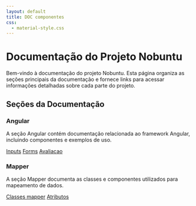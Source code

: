 ```yaml
---
layout: default
title: DOC componentes
css:
  - material-style.css
---
```


# Documentação do Projeto Nobuntu

Bem-vindo à documentação do projeto Nobuntu. Esta página organiza as seções principais da documentação e fornece links para acessar informações detalhadas sobre cada parte do projeto.

## Seções da Documentação

### Angular

A seção Angular contém documentação relacionada ao framework Angular, incluindo componentes e exemplos de uso.

<!-- <a class="waves-effect waves-light btn" href="angular">Componentes Angular</a> -->

<a class="waves-effect waves-light btn" href="/angular/inputs">Inputs</a>
<a class="waves-effect waves-light btn" href="/angular/forms">Forms</a>
<a class="waves-effect waves-light btn" href="/angular/avaliacao">Avaliacao</a>

### Mapper

A seção Mapper documenta as classes e componentes utilizados para mapeamento de dados.

<a class="waves-effect waves-light btn" href="/mapper/class">Classes mapper</a>
<a class="waves-effect waves-light btn" href="/mapper/input">Atributos</a>
